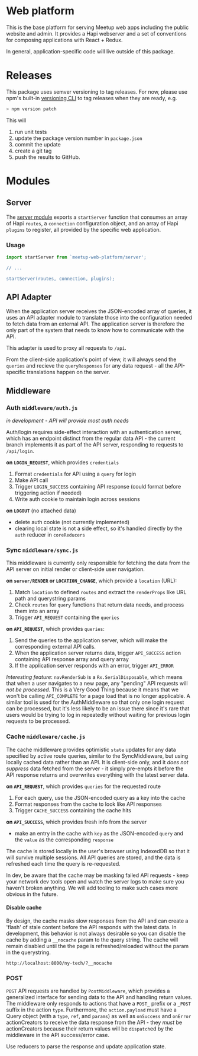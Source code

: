 # Web platform

This is the base platform for serving Meetup web apps including the public
website and admin. It provides a Hapi webserver and a set of conventions for
composing applications with React + Redux.

In general, application-specific code will live outside of this package.

# Releases

This package uses semver versioning to tag releases. For now, please use npm's
built-in [versioning CLI](https://docs.npmjs.com/cli/version) to tag releases
when they are ready, e.g.

```sh
> npm version patch
```

This will
1. run unit tests
2. update the package version number in `package.json`
3. commit the update
4. create a git tag
5. push the results to GitHub.

# Modules

## Server

The [server module](./server.js) exports a `startServer` function that consumes
an array of Hapi `routes`, a `connection` configuration object, and an array of
Hapi `plugins` to register, all provided by the specific web application.

### Usage

```js
import startServer from `meetup-web-platform/server';

// ...

startServer(routes, connection, plugins);
```

## API Adapter

When the application server receives the JSON-encoded array of queries,
it uses an API adapter module to translate those into the configuration
needed to fetch data from an external API. The application server is
therefore the only part of the system that needs to know how to
communicate with the API.

This adapter is used to proxy all requests to `/api`.

From the client-side application's point of view, it will always send
the `queries` and recieve the `queryResponses` for any data request -
all the API-specific translations happen on the server.

## Middleware

### Auth `middleware/auth.js`

_in development - API will provide most auth needs_

Auth/login requires side-effect interaction with an authentication server, which has an endpoint distinct from the
regular data API - the current branch implements it as part of the API server, responding to requests to `/api/login`.

**on `LOGIN_REQUEST`**, which provides `credentials`

1. Format `credentials` for API using a `query` for login
2. Make API call
3. Trigger `LOGIN_SUCCESS` containing API response (could format before triggering action if needed)
4. Write auth cookie to maintain login across sessions

**on `LOGOUT`** (no attached data)

- delete auth cookie (not currently implemented)
- clearing local state is not a side effect, so it's handled directly by the `auth` reducer in `coreReducers`

### Sync `middleware/sync.js`

This middleware is currently only responsible for fetching the data from the API server on initial render or client-side
user navigation.

**on `server/RENDER` or `LOCATION_CHANGE`**, which provide a `location` (URL):

1. Match `location` to defined `routes` and extract the `renderProps` like URL path  and querystring params
2. Check `routes` for `query` functions that return data needs, and process them into an array
3. Trigger `API_REQUEST` containing the `queries`

**on `API_REQUEST`**, which provides `queries`:
1. Send the queries to the application server, which will make the
	 corresponding external API calls.
2. When the application server returns data, trigger `API_SUCCESS` action containing API response array and query array
3. If the application server responds with an error, trigger `API_ERROR`

_Interesting feature_: `navRenderSub` is a `Rx.SerialDisposable`, which means that when a user navigates to a new page,
any "pending" API requests will *not be processed*. This is a Very Good Thing because it means that we won't be calling
`API_COMPLETE` for a page load that is no longer applicable. A similar tool is used for the AuthMiddleware so that only
one login request can be processed, but it's less likely to be an issue there since it's rare that users would be trying
to log in repeatedly without waiting for previous login requests to be processed.

### Cache `middleware/cache.js`

The cache middleware provides optimistic `state` updates for any data specified
by active route queries, similar to the SyncMiddleware, but using locally
cached data rather than an API. It is client-side only, and it *does not suppress*
data fetched from the server - it simply pre-empts it before the API response
returns and overwrites everything with the latest server data.

**on `API_REQUEST`**, which provides `queries` for the requested route

1. For each query, use the JSON-encoded query as a key into the cache
2. Format responses from the cache to look like API responses
3. Trigger `CACHE_SUCCESS` containing the cache hits

**on `API_SUCCESS`**,  which provides fresh info from the server

- make an entry in the cache with `key` as the JSON-encoded `query` and
	the `value` as the corresponding `response`

The cache is stored locally in the user's browser using IndexedDB so that it
will survive multiple sessions. All API queries are stored, and the data is
refreshed each time the query is re-requested.

In dev, be aware that the cache may be masking failed API requests - keep your
network dev tools open and watch the server logs to make sure you haven't broken
anything. We will add tooling to make such cases more obvious in the future.

#### Disable cache

By design, the cache masks slow responses from the API and can create a 'flash'
of stale content before the API responds with the latest data. In development,
this behavior is not always desirable so you can disable the cache by adding
a `__nocache` param to the query string. The cache will remain disabled until the
the page is refreshed/reloaded without the param in the querystring.

```
http://localhost:8000/ny-tech/?__nocache
```

### POST

`POST` API requests are handled by `PostMiddleware`, which provides a generalized
interface for sending data to the API and handling return values. The middleware
only responds to actions that have a `POST_` prefix or a `_POST` suffix in the
action `type`. Furthermore, the `action.payload` must have a Query object (with
a `type`, `ref`, and `params`) as well as `onSuccess` and `onError` actionCreators
to receive the data response from the API - they _must_ be actionCreators because
their return values will be `dispatch`ed by the middleware in the API success/error
case.

Use reducers to parse the response and update application state.

